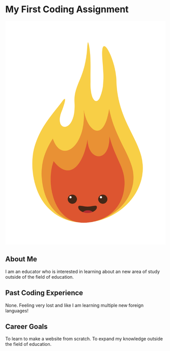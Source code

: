 # My First Coding Assignment
![little fireball](little-fireball.png)
## About Me
I am an educator who is interested in learning about an new area of study outside of the field of education. 
## Past Coding Experience
None. Feeling very lost and like I am learning multiple new foreign languages!
## Career Goals
To learn to make a website from scratch.
To expand my knowledge outside the field of education. 
